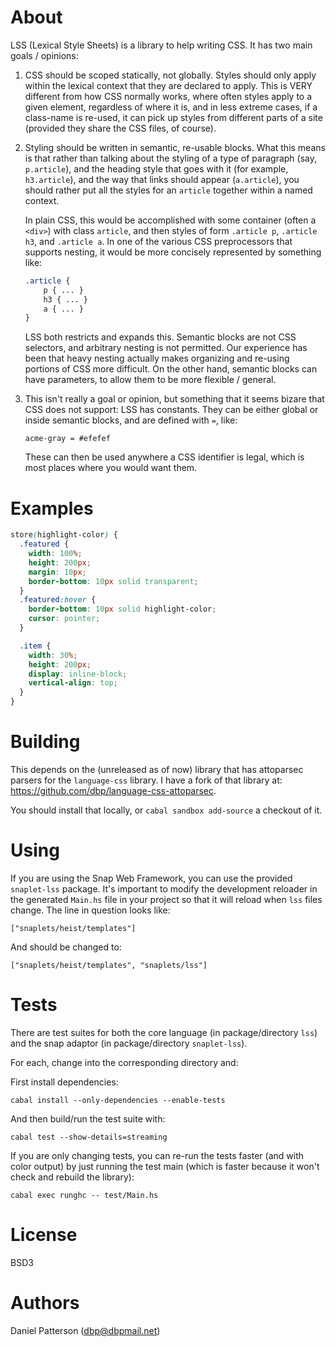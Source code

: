 # About

LSS (Lexical Style Sheets) is a library to help writing CSS. It has
two main goals / opinions:

1. CSS should be scoped statically, not globally. Styles should only
   apply within the lexical context that they are declared to
   apply. This is VERY different from how CSS normally works, where
   often styles apply to a given element, regardless of where it is,
   and in less extreme cases, if a class-name is re-used, it can pick
   up styles from different parts of a site (provided they share the
   CSS files, of course).

2. Styling should be written in semantic, re-usable blocks. What this
   means is that rather than talking about the styling of a type of
   paragraph (say, `p.article`), and the heading style that goes with
   it (for example, `h3.article`), and the way that links should
   appear (`a.article`), you should rather put all the styles for an
   `article` together within a named context.

   In plain CSS, this would be accomplished with some container (often
   a `<div>`) with class `article`, and then styles of form `.article
   p`, `.article h3`, and `.article a`. In one of the various CSS
   preprocessors that supports nesting, it would be more concisely
   represented by something like:

   ```scss
   .article {
       p { ... }
       h3 { ... }
       a { ... }
   }
   ```

   LSS both restricts and expands this. Semantic blocks are not CSS
   selectors, and arbitrary nesting is not permitted. Our experience
   has been that heavy nesting actually makes organizing and re-using
   portions of CSS more difficult. On the other hand, semantic blocks
   can have parameters, to allow them to be more flexible / general.

3. This isn't really a goal or opinion, but something that it seems
   bizare that CSS does not support: LSS has constants. They can be
   either global or inside semantic blocks, and are defined with `=`, like:

   ```
   acme-gray = #efefef
   ```

   These can then be used anywhere a CSS identifier is legal, which is
   most places where you would want them.

# Examples

```scss
store(highlight-color) {
  .featured {
    width: 100%;
    height: 200px;
    margin: 10px;
    border-bottom: 10px solid transparent;
  }
  .featured:hover {
    border-bottom: 10px solid highlight-color;
    cursor: pointer;
  }

  .item {
    width: 30%;
    height: 200px;
    display: inline-block;
    vertical-align: top;
  }
}
```

# Building

This depends on the (unreleased as of now) library that has attoparsec
parsers for the `language-css` library. I have a fork of that library at:
https://github.com/dbp/language-css-attoparsec.

You should install that locally, or `cabal sandbox add-source` a
checkout of it.

# Using

If you are using the Snap Web Framework, you can use the provided
`snaplet-lss` package. It's important to modify the development reloader
in the generated `Main.hs` file in your project so that it will reload
when `lss` files change. The line in question looks like:

    ["snaplets/heist/templates"]

And should be changed to:

    ["snaplets/heist/templates", "snaplets/lss"]


# Tests

There are test suites for both the core language (in package/directory
`lss`) and the snap adaptor (in package/directory `snaplet-lss`).

For each, change into the corresponding directory and:

First install dependencies:

    cabal install --only-dependencies --enable-tests

And then build/run the test suite with:

    cabal test --show-details=streaming

If you are only changing tests, you can re-run the tests faster (and
with color output) by just running the test main (which is faster
because it won't check and rebuild the library):

    cabal exec runghc -- test/Main.hs

# License
BSD3

# Authors
Daniel Patterson (dbp@dbpmail.net)
